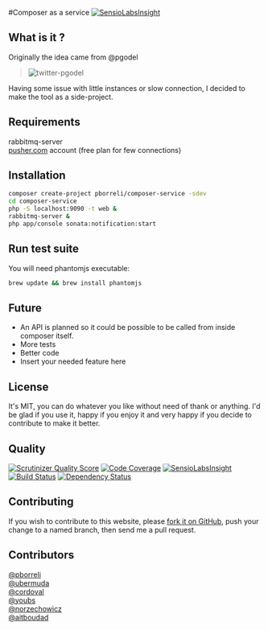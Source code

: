 #Composer as a service [![SensioLabsInsight](https://insight.sensiolabs.com/projects/20408423-f871-4d67-a87c-8967bedd6ef7/small.png)](https://insight.sensiolabs.com/projects/20408423-f871-4d67-a87c-8967bedd6ef7)

## What is it ?

Originally the idea came from @pgodel

>![twitter-pgodel](https://f.cloud.github.com/assets/77759/1818659/a6217488-7018-11e3-8891-4e21f75954a0.png)

Having some issue with little instances or slow connection, I decided to make the tool as a side-project.

## Requirements

rabbitmq-server  
[pusher.com](https://app.pusher.com) account (free plan for few connections)  

## Installation

```bash
composer create-project pborreli/composer-service -sdev
cd composer-service
php -S localhost:9090 -t web &
rabbitmq-server &
php app/console sonata:notification:start
```

## Run test suite

You will need phantomjs executable:

```bash
brew update && brew install phantomjs
```

## Future

 - An API is planned so it could be possible to be called from inside composer itself.
 - More tests
 - Better code
 - Insert your needed feature here

## License

It's MIT, you can do whatever you like without need of thank or anything.
I'd be glad if you use it, happy if you enjoy it and very happy if you decide to contribute to make it better.

## Quality

[![Scrutinizer Quality Score](https://scrutinizer-ci.com/g/pborreli/composer-service/badges/quality-score.png?s=e24aa692dbefefcc7c9ed77bc1e9c64968a12571)](https://scrutinizer-ci.com/g/pborreli/composer-service/)
[![Code Coverage](https://scrutinizer-ci.com/g/pborreli/composer-service/badges/coverage.png?s=0b0899966b79caa9e06c881b9bc6e9c7ac8dafe7)](https://scrutinizer-ci.com/g/pborreli/composer-service/)
[![SensioLabsInsight](https://insight.sensiolabs.com/projects/20408423-f871-4d67-a87c-8967bedd6ef7/mini.png)](https://insight.sensiolabs.com/projects/20408423-f871-4d67-a87c-8967bedd6ef7)
[![Build Status](https://travis-ci.org/pborreli/composer-service.png?branch=master)](https://travis-ci.org/pborreli/composer-service)
[![Dependency Status](https://www.versioneye.com/php/pborreli:composer-service/dev-master/badge.png)](https://www.versioneye.com/php/pborreli:composer-service/dev-master)

## Contributing

If you wish to contribute to this website, please [fork it on GitHub](https://github.com/pborreli/composer-service/fork), push your
change to a named branch, then send me a pull request.

## Contributors

[@pborreli](https://github.com/pborreli)  
[@ubermuda](https://github.com/ubermuda)  
[@cordoval](https://github.com/cordoval)  
[@youbs](https://github.com/youbs)  
[@norzechowicz](https://github.com/norzechowicz)  
[@aitboudad](https://github.com/aitboudad)  
 

